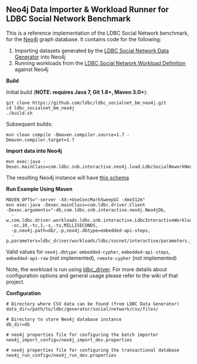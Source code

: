 Neo4j Data Importer & Workload Runner for LDBC Social Network Benchmark
---------------------

This is a reference implementation of the LDBC Social Network benchmark, for the [Neo4j](http://www.neo4j.org/) graph database.
It contains code for the following:

1. Importing datasets generated by the [LDBC Social Network Data Generator](https://github.com/ldbc/ldbc_snb_datagen) into Neo4j
2. Running workloads from the [LDBC Social Network Workload Definition](https://github.com/ldbc/ldbc_snb_docs) against Neo4j

**Build**

Initial build (**NOTE: requires Java 7, Git 1.8+, Maven 3.0+**):

	git clone https://github.com/ldbc/ldbc_socialnet_bm_neo4j.git
	cd ldbc_socialnet_bm_neo4j
	./build.sh

Subsequent builds:

	mvn clean compile -Dmaven.compiler.source=1.7 -Dmaven.compiler.target=1.7

**Import data into Neo4j**

	mvn exec:java -Dexec.mainClass=com.ldbc.snb.interactive.neo4j.load.LdbcSocialNeworkNeo4jImporter
	
The resulting Neo4j instance will have [this schema](https://github.com/ldbc/ldbc_socialnet_bm_neo4j/wiki/Schema)

**Run Example Using Maven**

	MAVEN_OPTS="-server -XX:+UseConcMarkSweepGC -Xmx512m" 
	mvn exec:java -Dexec.mainClass=com.ldbc.driver.Client
	-Dexec.arguments="-db,com.ldbc.snb.interactive.neo4j.Neo4jDb,
	  -w,com.ldbc.driver.workloads.ldbc.snb.interactive.LdbcInteractiveWorkload,
	  -oc,10,-tc,1,-s,-tu,MILLISECONDS,
	  -p,neo4j.path=db/,-p,neo4j.dbtype=embedded-api-steps,
	  -p,parameters=ldbc_driver/workloads/ldbc/socnet/interactive/parameters.json"

Valid values for `neo4j.dbtype`: `embedded-cypher`, `embedded-api-steps`, `embedded-api-raw` (not implemented), `remote-cypher` (not implemented)
	
Note, the workload is run using [ldbc_driver](https://github.com/ldbc/ldbc_driver). For more details about configuration options and general usage please refer to the wiki of that project.

**Configuration**

	# Directory where CSV data can be found (from LDBC Data Generator)
	data_dir=/path/to/ldbc/generator/social/network/csv/files/

	# Directory to store Neo4j database instance
	db_dir=db

	# neo4j properties file for configuring the batch importer
	neo4j_import_config=/neo4j_import_dev.properties

	# neo4j properties file for configuring the transactional database
	neo4j_run_config=/neo4j_run_dev.properties
